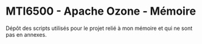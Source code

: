# MTI6500 - Apache Ozone - Mémoire

Dépôt des scripts utilisés pour le projet relié à mon mémoire et qui ne sont pas en annexes.
